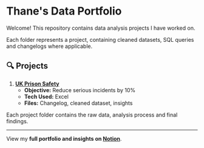 # Thane's Data Portfolio

Welcome! This repository contains data analysis projects I have worked on. 

Each folder represents a project, containing cleaned datasets, SQL queries and changelogs where applicable.

## 🔍 Projects

1. **[UK Prison Safety](./prison-analysis/README.md)**
   - **Objective:** Reduce serious incidents by 10%
   - **Tech Used:** Excel
   - **Files:** Changelog, cleaned dataset, insights


Each project folder contains the raw data, analysis process and final findings.

---
View my **full portfolio and insights on [Notion](https://gray-diascia-2f7.notion.site/Thane-Macdonald-Data-Portfolio-19f009096b56801cbf3ce5c6d4b54608?pvs=4)**.
